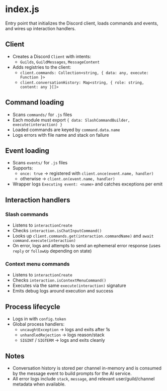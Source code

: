# index.js

Entry point that initializes the Discord client, loads commands and events, and wires up interaction handlers.

## Client

- Creates a Discord `Client` with intents:
  - `Guilds`, `GuildMessages`, `MessageContent`
- Adds registries to the client:
  - `client.commands: Collection<string, { data: any, execute: Function }>`
  - `client.conversationHistory: Map<string, { role: string, content: any }[]>`

## Command loading

- Scans `commands/` for `.js` files
- Each module must export `{ data: SlashCommandBuilder, execute(interaction) }`
- Loaded commands are keyed by `command.data.name`
- Logs errors with file name and stack on failure

## Event loading

- Scans `events/` for `.js` files
- Supports:
  - `once: true` → registered with `client.once(event.name, handler)`
  - otherwise → `client.on(event.name, handler)`
- Wrapper logs `Executing event: <name>` and catches exceptions per emit

## Interaction handlers

### Slash commands

- Listens to `interactionCreate`
- Checks `interaction.isChatInputCommand()`
- Looks up `client.commands.get(interaction.commandName)` and `await command.execute(interaction)`
- On error, logs and attempts to send an ephemeral error response (uses `reply` or `followUp` depending on state)

### Context menu commands

- Listens to `interactionCreate`
- Checks `interaction.isContextMenuCommand()`
- Executes via the same `execute(interaction)` signature
- Emits debug logs around execution and success

## Process lifecycle

- Logs in with `config.token`
- Global process handlers:
  - `uncaughtException` → logs and exits after 1s
  - `unhandledRejection` → logs reason/stack
  - `SIGINT` / `SIGTERM` → logs and exits cleanly

## Notes

- Conversation history is stored per channel in-memory and is consumed by the message event to build prompts for the AI service.
- All error logs include `stack`, `message`, and relevant user/guild/channel metadata when available.

